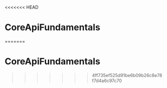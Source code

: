 <<<<<<< HEAD
# CoreApiFundamentals
=======
# CoreApiFundamentals
>>>>>>> 4ff735ef525d91be6b09b26c8e78f7d4a6c97c70
